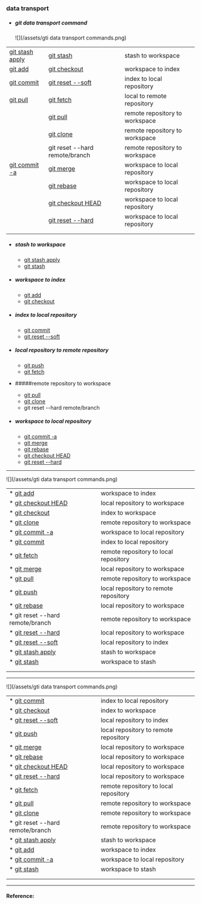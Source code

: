 ### data transport

* ##### git data transport command

  ![](/assets/gti data transport commands.png)

|  |  |  |
| :--- | :--- | :--- |
|[git stash apply](command/gitstash-apply.md) |[git stash](command/gitstash.md) | stash to workspace |
|  [git add](command/gitadd.md) |[git checkout](command/gitcheckout.md) | workspace to index |
|[git commit](command/gitcommit.md) | [git reset --soft](command/gitreset.md) | index to local repository |
| [git pull](command/gitpull.md) | [git fetch](command/gitfetch.md) | local to remote repository |
|  | [git pull](command/gitpull.md) | remote repository to workspace |
|  | [git clone](command/gitclone.md) | remote repository to workspace |
|  | git reset --hard remote/branch | remote repository to workspace |
| [git commit -a](command/gitcommit.md) | [git merge](command/gitmerge.md) | workspace to local repository |
| | [git rebase](command/gitrebase.md) | workspace to local repository |
| |[git checkout HEAD](command/gitcheckout_HEAD.md)  | workspace to local repository |
| |[git reset --hard](command/gitreset.md) | workspace to local repository |
|  |  |  |
|  |  |  |


* ##### stash to workspace
  * [git stash apply](command/gitstash-apply.md)
  * [git stash](command/gitstash.md)


* ##### workspace to index
  * [git add](command/gitadd.md)
  * [git checkout](command/gitcheckout.md)

* ##### index to local repository
  * [git commit](command/gitcommit.md)
  * [git reset --soft](command/gitreset.md)

* ##### local repository to remote repository
  * [git push](command/gitpush.md)
  * [git fetch](command/gitfetch.md)

* #####remote repository to workspace
  * [git pull](command/gitpull.md)
  * [git clone](command/command/gitclone.md)
  * git reset --hard remote/branch

* ##### workspace to local repository
  * [git commit -a](command/gitcommit.md)
  - [git merge](command/gitmerge.md)
  - [git rebase](command/gitrebase.md)
  - [git checkout HEAD](command/gitcheckout_HEAD.md) 
  - [git reset --hard](command/gitreset.md)


----
  ![](/assets/gti data transport commands.png)



|  |  |  
| :--- | :--- | 
|* [git add](command/gitadd.md)	|workspace to index|
|* [git checkout HEAD](command/gitcheckout_HEAD.md) 	|local repository to workspace|
|* [git checkout](command/gitcheckout.md)	|index to workspace|
|* [git clone](command/command/gitclone.md)	|remote repository to workspace|
|* [git commit -a](command/gitcommit.md)	|workspace to local repository|
|* [git commit](command/gitcommit.md)	|index to local repository|
|* [git fetch](command/gitfetch.md)	|remote repository to local repository|
|* [git merge](command/gitmerge.md)	|local repository to workspace|
|* [git pull](command/gitpull.md)	|remote repository to workspace|
|* [git push](command/gitpush.md)	|local repository to remote repository|
|* [git rebase](command/gitrebase.md)	|local repository to workspace|
|* git reset --hard remote/branch	|remote repository to workspace|
|* [git reset --hard](command/gitreset.md)	|local repository to workspace|
|* [git reset --soft](command/gitreset.md)	|local repository to index|
|* [git stash apply](command/gitstash-apply.md)	|stash to workspace|
|* [git stash](command/gitstash.md)	|workspace to stash|
|  |  |  
|  |  |  

----
  ![](/assets/gti data transport commands.png)


|  |  |  
| :--- | :--- | 
|* [git commit](command/gitcommit.md)|index to local repository|
|* [git checkout](command/gitcheckout.md)|index to workspace|
|* [git reset --soft](command/gitreset.md)|local repository to index|
|* [git push](command/gitpush.md)|local repository to remote repository|
|* [git merge](command/gitmerge.md)|local repository to workspace|
|* [git rebase](command/gitrebase.md)|local repository to workspace|
|* [git checkout HEAD](command/gitcheckout_HEAD.md) |local repository to workspace|
|* [git reset --hard](command/gitreset.md)|local repository to workspace|
|* [git fetch](command/gitfetch.md)|remote repository to local repository|
|* [git pull](command/gitpull.md)|remote repository to workspace|
|* [git clone](command/command/gitclone.md)|remote repository to workspace|
|* git reset --hard remote/branch|remote repository to workspace|
|* [git stash apply](command/gitstash-apply.md)|stash to workspace|
|* [git add](command/gitadd.md)|workspace to index|
|* [git commit -a](command/gitcommit.md)|workspace to local repository|
|* [git stash](command/gitstash.md)|workspace to stash|
|  |  |  
|  |  |  

---

#### Reference:



